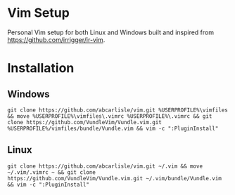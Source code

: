 Vim Setup
================================

Personal Vim setup for both Linux and Windows built and inspired from https://github.com/irrigger/ir-vim.

# Installation

## Windows

    git clone https://github.com/abcarlisle/vim.git %USERPROFILE%\vimfiles && move %USERPROFILE%\vimfiles\.vimrc %USERPROFILE%\.vimrc && git clone https://github.com/VundleVim/Vundle.vim.git %USERPROFILE%/vimfiles/bundle/Vundle.vim && vim -c ":PluginInstall"

## Linux

    git clone https://github.com/abcarlisle/vim.git ~/.vim && move ~/.vim/.vimrc ~ && git clone https://github.com/VundleVim/Vundle.vim.git ~/.vim/bundle/Vundle.vim && vim -c ":PluginInstall"

